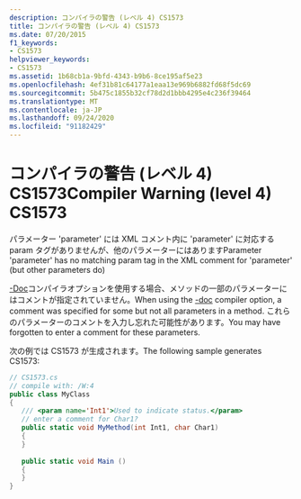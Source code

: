 ```yaml
---
description: コンパイラの警告 (レベル 4) CS1573
title: コンパイラの警告 (レベル 4) CS1573
ms.date: 07/20/2015
f1_keywords:
- CS1573
helpviewer_keywords:
- CS1573
ms.assetid: 1b68cb1a-9bfd-4343-b9b6-8ce195af5e23
ms.openlocfilehash: 4ef31b81c64177a1eaa13e969b6882fd68f5dc69
ms.sourcegitcommit: 5b475c1855b32cf78d2d1bbb4295e4c236f39464
ms.translationtype: MT
ms.contentlocale: ja-JP
ms.lasthandoff: 09/24/2020
ms.locfileid: "91182429"
---
```

# <a name="compiler-warning-level-4-cs1573"></a><span data-ttu-id="613c8-103">コンパイラの警告 (レベル 4) CS1573</span><span class="sxs-lookup"><span data-stu-id="613c8-103">Compiler Warning (level 4) CS1573</span></span>

<span data-ttu-id="613c8-104">パラメーター 'parameter' には XML コメント内に 'parameter' に対応する param タグがありませんが、他のパラメーターにはあります</span><span class="sxs-lookup"><span data-stu-id="613c8-104">Parameter 'parameter' has no matching param tag in the XML comment for 'parameter' (but other parameters do)</span></span>  
  
 <span data-ttu-id="613c8-105">[-Doc](../language-reference/compiler-options/doc-compiler-option.md)コンパイラオプションを使用する場合、メソッドの一部のパラメーターにはコメントが指定されていません。</span><span class="sxs-lookup"><span data-stu-id="613c8-105">When using the [-doc](../language-reference/compiler-options/doc-compiler-option.md) compiler option, a comment was specified for some but not all parameters in a method.</span></span> <span data-ttu-id="613c8-106">これらのパラメーターのコメントを入力し忘れた可能性があります。</span><span class="sxs-lookup"><span data-stu-id="613c8-106">You may have forgotten to enter a comment for these parameters.</span></span>  
  
 <span data-ttu-id="613c8-107">次の例では CS1573 が生成されます。</span><span class="sxs-lookup"><span data-stu-id="613c8-107">The following sample generates CS1573:</span></span>  
  
```csharp  
// CS1573.cs  
// compile with: /W:4  
public class MyClass  
{  
   /// <param name='Int1'>Used to indicate status.</param>  
   // enter a comment for Char1?  
   public static void MyMethod(int Int1, char Char1)  
   {  
   }  
  
   public static void Main ()  
   {  
   }  
}  
```
